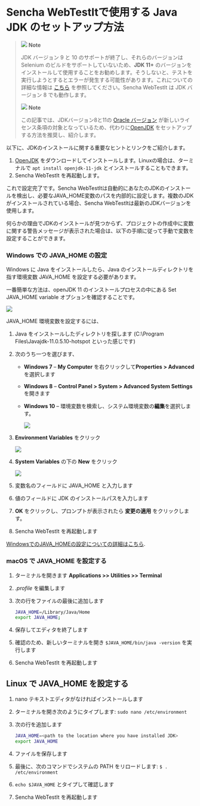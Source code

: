 # Sencha WebTestItで使用する Java JDK のセットアップ方法

> ![](https://docs.sencha.com/webtestit/guides/images/note-icon.png) **Note**
> 
> JDK バージョン 9 と 10 のサポートが終了し、それらのバージョンは Selenium のビルドをサポートしていないため、**JDK 11+** のバージョンをインストールして使用することをお勧めします。そうしないと、テストを実行しようとするとエラーが発生する可能性があります。これについての詳細な情報は [こちら](https://github.com/SeleniumHQ/selenium/wiki/Building-WebDriver) を参照してください。Sencha WebTestIt は JDK バージョン 8 でも動作します。
> 
> ![](https://docs.sencha.com/webtestit/guides/images/note-icon.png) **Note**
> 
> この記事では、JDKバージョン8と11の [Oracle バージョン](https://www.oracle.com/technetwork/java/javase/downloads/jdk11-downloads-5066655.html) が新しいライセンス条項の対象となっているため、代わりに[OpenJDK](https://adoptopenjdk.net/) をセットアップする方法を推奨し、紹介します。

以下に、JDKのインストールに関する重要なヒントとリンクをご紹介します。

1.  [OpenJDK](https://adoptopenjdk.net/) をダウンロードしてインストールします。Linuxの場合は、ターミナルで `apt install openjdk-11-jdk` とインストールすることもできます。
2.  Sencha WebTestIt を再起動します。

これで設定完了です。Sencha WebTestItは自動的にあなたのJDKのインストールを検出し、必要なJAVA_HOME変数のパスを内部的に設定します。複数のJDKがインストールされている場合、Sencha WebTestItは最新のJDKバージョンを使用します。

何らかの理由でJDKのインストールが見つからず、プロジェクトの作成中に変数に関する警告メッセージが表示された場合は、以下の手順に従って手動で変数を設定することができます。

### Windows での JAVA\_HOME の設定

Windows に Java をインストールしたら、Java のインストールディレクトリを指す環境変数 JAVA\_HOME を設定する必要があります。

一番簡単な方法は、openJDK 11 のインストールプロセスの中にある Set JAVA_HOME variable オプションを確認することです。

![](https://docs.sencha.com/webtestit/guides/images/open-jdk.png)

JAVA\_HOME 環境変数を設定するには、

1. Java をインストールしたディレクトリを探します (C:\\Program Files\\Javajdk-11.0.5.10-hotspot といった感じです)

2. 次のうち一つを選びます、
    
      - **Windows 7** – **My Computer** を右クリックして**Properties \> Advanced** を選択します
    
      - **Windows 8** – **Control Panel \> System \> Advanced System Settings** を開きます
    
      - **Windows 10** – 環境変数を検索し、システム環境変数の**編集**を選択します。
        
        ![](https://docs.sencha.com/webtestit/guides/images/open-sys.png)

3.  **Environment Variables** をクリック
    
    ![](https://docs.sencha.com/webtestit/guides/images/open-environment.png)

4.  **System Variables** の下の **New** をクリック
    
    ![](https://docs.sencha.com/webtestit/guides/images/open-system-variables.png)

5.  変数名のフィールドに JAVA\_HOME と入力します

6.  値のフィールドに JDK のインストールパスを入力します

7. **OK** をクリックし、プロンプトが表示されたら **変更の適用** をクリックします。

8.  Sencha WebTestIt を再起動します

[WindowsでのJAVA_HOMEの設定についての詳細はこちら](https://confluence.atlassian.com/doc/setting-the-java_home-variable-in-windows-8895.html).

### macOS で JAVA\_HOME を設定する

1.  ターミナルを開きます **Applications \>\> Utilities \>\> Terminal**

2.  *.profile* を編集します

3.  次の行をファイルの最後に追加します
    
    ```bash
    JAVA_HOME=/Library/Java/Home
    export JAVA_HOME;
    ```

4.  保存してエディタを終了します

5.  確認のため、新しいターミナルを開き `$JAVA_HOME/bin/java -version` を実行します

6.  Sencha WebTestIt を再起動します

## Linux で JAVA\_HOME を設定する

1.  nano テキストエディタがなければインストールします

2.  ターミナルを開き次のようにタイプします: `sudo nano /etc/environment`

3.  次の行を追加します
    
    ```bash
    JAVA_HOME=<path to the location where you have installed JDK>
    export JAVA_HOME
    ```

4.  ファイルを保存します

5.  最後に、次のコマンドでシステムの PATH をリロードします: `$ . /etc/environment`

6.  `echo $JAVA_HOME` とタイプして確認します

7.  Sencha WebTestIt を再起動します
